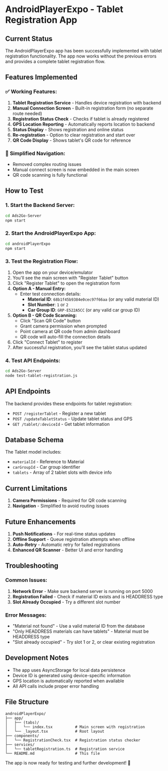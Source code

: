 # AndroidPlayerExpo - Tablet Registration App

## Current Status

The AndroidPlayerExpo app has been successfully implemented with tablet registration functionality. The app now works without the previous errors and provides a complete tablet registration flow.

## Features Implemented

### ✅ **Working Features:**
1. **Tablet Registration Service** - Handles device registration with backend
2. **Manual Connection Screen** - Built-in registration form (no separate route needed)
3. **Registration Status Check** - Checks if tablet is already registered
4. **GPS Location Reporting** - Automatically reports location to backend
5. **Status Display** - Shows registration and online status
6. **Re-registration** - Option to clear registration and start over
7. **QR Code Display** - Shows tablet's QR code for reference

### 🔄 **Simplified Navigation:**
- Removed complex routing issues
- Manual connect screen is now embedded in the main screen
- QR code scanning is fully functional

## How to Test

### 1. **Start the Backend Server:**
```bash
cd Ads2Go-Server
npm start
```

### 2. **Start the AndroidPlayerExpo App:**
```bash
cd androidPlayerExpo
npm start
```

### 3. **Test the Registration Flow:**
1. Open the app on your device/emulator
2. You'll see the main screen with "Register Tablet" button
3. Click "Register Tablet" to open the registration form
4. **Option A - Manual Entry:**
   - Enter test connection details:
     - **Material ID**: `68b1f45b9384e0cec97f66aa` (or any valid material ID)
     - **Slot Number**: `1` or `2`
     - **Car Group ID**: `GRP-E522A5CC` (or any valid car group ID)
5. **Option B - QR Code Scanning:**
   - Click "Scan QR Code" button
   - Grant camera permission when prompted
   - Point camera at QR code from admin dashboard
   - QR code will auto-fill the connection details
6. Click "Connect Tablet" to register
7. After successful registration, you'll see the tablet status updated

### 4. **Test API Endpoints:**
```bash
cd Ads2Go-Server
node test-tablet-registration.js
```

## API Endpoints

The backend provides these endpoints for tablet registration:

- `POST /registerTablet` - Register a new tablet
- `POST /updateTabletStatus` - Update tablet status and GPS
- `GET /tablet/:deviceId` - Get tablet information

## Database Schema

The Tablet model includes:
- `materialId` - Reference to Material
- `carGroupId` - Car group identifier
- `tablets` - Array of 2 tablet slots with device info

## Current Limitations

1. **Camera Permissions** - Required for QR code scanning
2. **Navigation** - Simplified to avoid routing issues

## Future Enhancements

1. **Push Notifications** - For real-time status updates
2. **Offline Support** - Queue registration attempts when offline
3. **Auto-Retry** - Automatic retry for failed registrations
4. **Enhanced QR Scanner** - Better UI and error handling

## Troubleshooting

### Common Issues:
1. **Network Error** - Make sure backend server is running on port 5000
2. **Registration Failed** - Check if material ID exists and is HEADDRESS type
3. **Slot Already Occupied** - Try a different slot number

### Error Messages:
- "Material not found" - Use a valid material ID from the database
- "Only HEADDRESS materials can have tablets" - Material must be HEADDRESS type
- "Slot already occupied" - Try slot 1 or 2, or clear existing registration

## Development Notes

- The app uses AsyncStorage for local data persistence
- Device ID is generated using device-specific information
- GPS location is automatically reported when available
- All API calls include proper error handling

## File Structure

```
androidPlayerExpo/
├── app/
│   ├── (tabs)/
│   │   └── index.tsx          # Main screen with registration
│   └── _layout.tsx            # Root layout
├── components/
│   └── RegistrationCheck.tsx  # Registration status checker
├── services/
│   └── tabletRegistration.ts  # Registration service
└── README.md                  # This file
```

The app is now ready for testing and further development! 🚀
